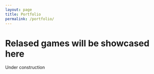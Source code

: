 ```yaml
---
layout: page
title: Portfolio
permalink: /portfolio/
---
```


# Relased games will be showcased here

Under construction
